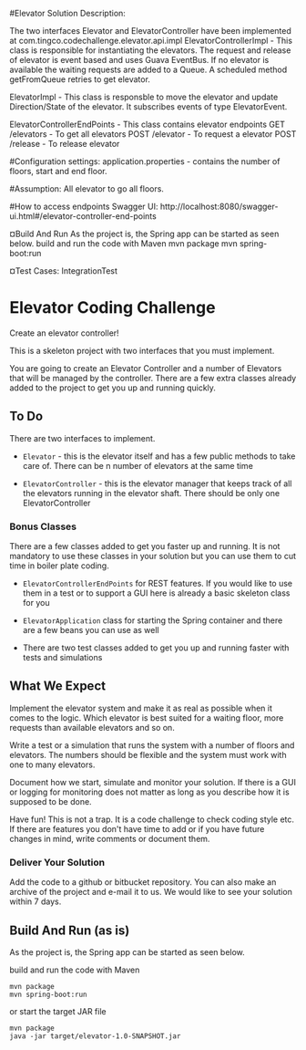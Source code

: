 
#Elevator Solution Description:

The two interfaces Elevator and ElevatorController have been implemented at com.tingco.codechallenge.elevator.api.impl
ElevatorControllerImpl - This class is responsible for instantiating the elevators. 
The request and release of elevator is event based and uses Guava EventBus.
If no elevator is available the waiting requests are added to a Queue.
A scheduled method getFromQueue retries to get elevator.

ElevatorImpl - This class is responsble to move the elevator and update Direction/State of the elevator. 
It subscribes events of type ElevatorEvent.

ElevatorControllerEndPoints - This class contains elevator endpoints
GET /elevators - To get all elevators
POST /elevator - To request a elevator
POST /release - To release elevator

#Configuration settings:
application.properties - contains the number of floors, start and end floor.

#Assumption:
All elevator to go all floors.

#How to access endpoints
Swagger UI:
http://localhost:8080/swagger-ui.html#/elevator-controller-end-points


¤Build And Run
As the project is, the Spring app can be started as seen below.
build and run the code with Maven
mvn package
mvn spring-boot:run

¤Test Cases:
IntegrationTest

# Elevator Coding Challenge

Create an elevator controller!

This is a skeleton project with two interfaces that you must implement.

You are going to create an Elevator Controller and a number of Elevators that will be managed by the controller. There are a few extra classes already added to the project to get you up and running quickly.

## To Do

There are two interfaces to implement.

 * `Elevator` - this is the elevator itself and has a few public methods to take care of. There can be n number of elevators at the same time

 * `ElevatorController` - this is the elevator manager that keeps track of all the elevators running in the elevator shaft. There should be only one ElevatorController

### Bonus Classes

There are a few classes added to get you faster up and running. It is not mandatory to use these classes in your solution but you can use them to cut time in boiler plate coding.

 * `ElevatorControllerEndPoints` for REST features. If you would like to use them in a test or to support a GUI here is already a basic skeleton class for you

 * `ElevatorApplication` class for starting the Spring container and there are a few beans you can use as well

 * There are two test classes added to get you up and running faster with tests and simulations

## What We Expect

Implement the elevator system and make it as real as possible when it comes to the logic. Which elevator is best suited for a waiting floor, more requests than available elevators and so on.

Write a test or a simulation that runs the system with a number of floors and elevators. The numbers should be flexible and the system must work with one to many elevators.

Document how we start, simulate and monitor your solution. If there is a GUI or logging for monitoring does not matter as long as you describe how it is supposed to be done.

Have fun! This is not a trap. It is a code challenge to check coding style etc. If there are features you don't have time to add or if you have future changes in mind, write comments or document them.

### Deliver Your Solution

Add the code to a github or bitbucket repository. You can also make an archive of the project and e-mail it to us. We would like to see your solution within 7 days.
 
## Build And Run (as is)

As the project is, the Spring app can be started as seen below.

build and run the code with Maven

    mvn package
    mvn spring-boot:run

or start the target JAR file 

    mvn package
    java -jar target/elevator-1.0-SNAPSHOT.jar


